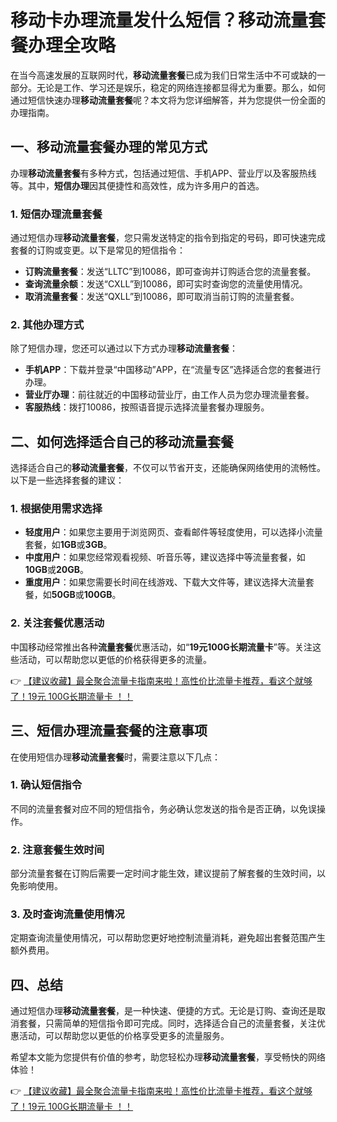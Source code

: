# 移动卡办理流量发什么短信？移动流量套餐办理全攻略

在当今高速发展的互联网时代，**移动流量套餐**已成为我们日常生活中不可或缺的一部分。无论是工作、学习还是娱乐，稳定的网络连接都显得尤为重要。那么，如何通过短信快速办理**移动流量套餐**呢？本文将为您详细解答，并为您提供一份全面的办理指南。

## 一、移动流量套餐办理的常见方式

办理**移动流量套餐**有多种方式，包括通过短信、手机APP、营业厅以及客服热线等。其中，**短信办理**因其便捷性和高效性，成为许多用户的首选。

### 1. 短信办理流量套餐

通过短信办理**移动流量套餐**，您只需发送特定的指令到指定的号码，即可快速完成套餐的订购或变更。以下是常见的短信指令：

- **订购流量套餐**：发送“LLTC”到10086，即可查询并订购适合您的流量套餐。
- **查询流量余额**：发送“CXLL”到10086，即可实时查询您的流量使用情况。
- **取消流量套餐**：发送“QXLL”到10086，即可取消当前订购的流量套餐。

### 2. 其他办理方式

除了短信办理，您还可以通过以下方式办理**移动流量套餐**：

- **手机APP**：下载并登录“中国移动”APP，在“流量专区”选择适合您的套餐进行办理。
- **营业厅办理**：前往就近的中国移动营业厅，由工作人员为您办理流量套餐。
- **客服热线**：拨打10086，按照语音提示选择流量套餐办理服务。

## 二、如何选择适合自己的移动流量套餐

选择适合自己的**移动流量套餐**，不仅可以节省开支，还能确保网络使用的流畅性。以下是一些选择套餐的建议：

### 1. 根据使用需求选择

- **轻度用户**：如果您主要用于浏览网页、查看邮件等轻度使用，可以选择小流量套餐，如**1GB**或**3GB**。
- **中度用户**：如果您经常观看视频、听音乐等，建议选择中等流量套餐，如**10GB**或**20GB**。
- **重度用户**：如果您需要长时间在线游戏、下载大文件等，建议选择大流量套餐，如**50GB**或**100GB**。

### 2. 关注套餐优惠活动

中国移动经常推出各种**流量套餐**优惠活动，如“**19元100G长期流量卡**”等。关注这些活动，可以帮助您以更低的价格获得更多的流量。

👉 [【建议收藏】最全聚合流量卡指南来啦！高性价比流量卡推荐，看这个就够了！19元 100G长期流量卡 ！！](https://bit.ly/Liuliangka)

## 三、短信办理流量套餐的注意事项

在使用短信办理**移动流量套餐**时，需要注意以下几点：

### 1. 确认短信指令

不同的流量套餐对应不同的短信指令，务必确认您发送的指令是否正确，以免误操作。

### 2. 注意套餐生效时间

部分流量套餐在订购后需要一定时间才能生效，建议提前了解套餐的生效时间，以免影响使用。

### 3. 及时查询流量使用情况

定期查询流量使用情况，可以帮助您更好地控制流量消耗，避免超出套餐范围产生额外费用。

## 四、总结

通过短信办理**移动流量套餐**，是一种快速、便捷的方式。无论是订购、查询还是取消套餐，只需简单的短信指令即可完成。同时，选择适合自己的流量套餐，关注优惠活动，可以帮助您以更低的价格享受更多的流量服务。

希望本文能为您提供有价值的参考，助您轻松办理**移动流量套餐**，享受畅快的网络体验！

👉 [【建议收藏】最全聚合流量卡指南来啦！高性价比流量卡推荐，看这个就够了！19元 100G长期流量卡 ！！](https://bit.ly/Liuliangka)